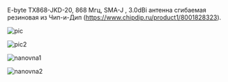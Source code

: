 E-byte TX868-JKD-20, 868 Мгц, SMA-J , 3.0dBi антенна сгибаемая резиновая из Чип-и-Дип (https://www.chipdip.ru/product1/8001828323).

![pic](https://user-images.githubusercontent.com/72073134/168275090-4f7bc35b-d51b-4a0b-892d-47b0d877fde6.jpg)

![pic2](https://user-images.githubusercontent.com/72073134/168275102-75b5d601-13f3-42f7-b34d-8c710a8af409.jpeg)

![nanovna1](https://user-images.githubusercontent.com/72073134/168275112-ec41d0a9-96d6-45f8-b5bb-30e0977e92a8.png)

![nanovna2](https://user-images.githubusercontent.com/72073134/168275124-8b1bdadc-679c-4420-a13a-1757778876cd.png)
